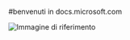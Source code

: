 #benvenuti in docs.microsoft.com

![Immagine di riferimento](media/150x150.png)

<!--HONumber=Mar16_HO1-->



